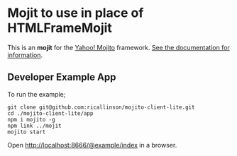 # Mojit to use in place of HTMLFrameMojit

This is an __mojit__ for the [Yahoo! Mojito](https://github.com/yahoo/mojito/) framework. [See the documentation for information](https://github.com/ricallinson/mojito-client-lite/tree/master/addon).

## Developer Example App

To run the example;

	git clone git@github.com:ricallinson/mojito-client-lite.git
	cd ./mojito-client-lite/app
	npm i mojito -g
	npm link ../mojit
	mojito start

Open [http://localhost:8666/@example/index](http://localhost:8666/@example/index) in a browser.
